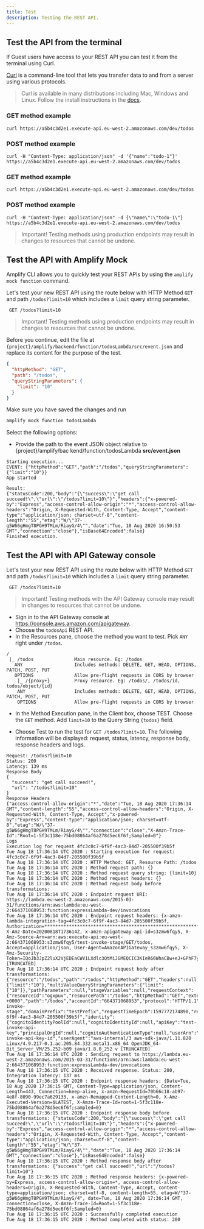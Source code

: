 ```yaml
---
title: Test
description: Testing the REST API.
---
```


## Test the API from the terminal

If Guest users have access to your REST API you can test it from the terminal using Curl.

[Curl](https://github.com/curl/curl) is a command-line tool that lets you transfer data to and from a server using various protocols.

> Curl is available in many distributions including Mac, Windows and Linux. Follow the install instructions in the [docs](https://curl.haxx.se/docs/install.html).

<amplify-block-switcher>
<amplify-block name="Mac and Linux">

### GET method example

```console
curl https://a5b4c3d2e1.execute-api.eu-west-2.amazonaws.com/dev/todos
```

### POST method example

```console
curl -H "Content-Type: application/json" -d '{"name":"todo-1"}' https://a5b4c3d2e1.execute-api.eu-west-2.amazonaws.com/dev/todos
```

</amplify-block>
<amplify-block name="Windows">

### GET method example

```console
curl https://a5b4c3d2e1.execute-api.eu-west-2.amazonaws.com/dev/todos
```

### POST method example

```console
curl -H "Content-Type: application/json" -d {\"name\":\"todo-1\"} https://a5b4c3d2e1.execute-api.eu-west-2.amazonaws.com/dev/todos
```

</amplify-block>
</amplify-block-switcher>

> Important! Testing methods using production endpoints may result in changes to resources that cannot be undone.

## Test the API with Amplify Mock

Amplify CLI allows you to quickly test your REST APIs by using the `amplify mock function` command.

Let's test your new REST API using the route below with HTTP Method `GET` and path `/todos?limit=10` which includes a `limit` query string parameter.

```console
 GET /todos?limit=10
```

> Important! Testing methods using production endpoints may result in changes to resources that cannot be undone.

Before you continue, edit the file at `{project}/amplify/backend/function/todosLambda/src/event.json` and replace its content for the purpose of the test.

```json
{
  "httpMethod": "GET",
  "path": "/todos",
  "queryStringParameters": {
    "limit": "10"
  }
}
```

Make sure you have saved the changes and run

```bash
amplify mock function todosLambda
```

Select the following options:

- Provide the path to the event JSON object relative to {project}/amplify/bac
kend/function/todosLambda __src/event.json__

```console
Starting execution...
EVENT: {"httpMethod":"GET","path":"/todos","queryStringParameters":{"limit":"10"}}
App started

Result:
{"statusCode":200,"body":"{\"success\":\"get call succeed!\",\"url\":\"/todos?limit=10\"}","headers":{"x-powered-by":"Express","access-control-allow-origin":"*","access-control-allow-headers":"Origin, X-Requested-With, Content-Type, Accept","content-type":"application/json; charset=utf-8","content-length":"55","etag":"W/\"37-g5W66gHmgT8PGH9TMLm/RiayG/4\"","date":"Tue, 18 Aug 2020 16:50:53 GMT","connection":"close"},"isBase64Encoded":false}
Finished execution.
```

## Test the API with API Gateway console

Let's test your new REST API using the route below with HTTP Method `GET` and path `/todos?limit=10` which includes a `limit` query string parameter.

```console
 GET /todos?limit=10
```

> Important! Testing methods with the API Gateway console may result in changes to resources that cannot be undone.

- Sign in to the API Gateway console at https://console.aws.amazon.com/apigateway.
- Choose the `todosApi` REST API.
- In the Resources pane, choose the method you want to test. Pick `ANY` right under `/todos`. 

```
/                        
 |_ /todos               Main resource. Eg: /todos
   ANY                   Includes methods: DELETE, GET, HEAD, OPTIONS, PATCH, POST, PUT
   OPTIONS               Allow pre-flight requests in CORS by browser
    |_ /{proxy+}         Proxy resource. Eg: /todos/, /todos/id, todos/object/{id}
    ANY                  Includes methods: DELETE, GET, HEAD, OPTIONS, PATCH, POST, PUT
    OPTIONS              Allow pre-flight requests in CORS by browser
```

- In the Method Execution pane, in the Client box, choose TEST. Choose the `GET` method. Add `limit=10` to the Query String `{todos}` field.

- Choose Test to run the test for `GET /todos?limit=10`. The following information will be displayed: request, status, latency, response body, response headers and logs.

```console
Request: /todos?limit=10
Status: 200
Latency: 139 ms
Response Body
{
  "success": "get call succeed!",
  "url": "/todos?limit=10"
}
Response Headers
{"access-control-allow-origin":"*","date":"Tue, 18 Aug 2020 17:36:14 GMT","content-length":"55","access-control-allow-headers":"Origin, X-Requested-With, Content-Type, Accept","x-powered-by":"Express","content-type":"application/json; charset=utf-8","etag":"W/\"37-g5W66gHmgT8PGH9TMLm/RiayG/4\"","connection":"close","X-Amzn-Trace-Id":"Root=1-5f3c118e-75bd08864af6a278d5ec6f6f;Sampled=0"}
Logs
Execution log for request 4fc3c0c7-6f9f-4ac3-84d7-205500f39b5f
Tue Aug 18 17:36:14 UTC 2020 : Starting execution for request: 4fc3c0c7-6f9f-4ac3-84d7-205500f39b5f
Tue Aug 18 17:36:14 UTC 2020 : HTTP Method: GET, Resource Path: /todos
Tue Aug 18 17:36:14 UTC 2020 : Method request path: {}
Tue Aug 18 17:36:14 UTC 2020 : Method request query string: {limit=10}
Tue Aug 18 17:36:14 UTC 2020 : Method request headers: {}
Tue Aug 18 17:36:14 UTC 2020 : Method request body before transformations: 
Tue Aug 18 17:36:14 UTC 2020 : Endpoint request URI: https://lambda.eu-west-2.amazonaws.com/2015-03-31/functions/arn:aws:lambda:eu-west-2:664371068953:function:expressLambda-dev/invocations
Tue Aug 18 17:36:14 UTC 2020 : Endpoint request headers: {x-amzn-lambda-integration-tag=4fc3c0c7-6f9f-4ac3-84d7-205500f39b5f, Authorization=************************************************************************************************************************************************************************************************************************************************************************************************************************bb0c6e, X-Amz-Date=20200818T173614Z, x-amzn-apigateway-api-id=s3zmw6fqy5, X-Amz-Source-Arn=arn:aws:execute-api:eu-west-2:664371068953:s3zmw6fqy5/test-invoke-stage/GET/todos, Accept=application/json, User-Agent=AmazonAPIGateway_s3zmw6fqy5, X-Amz-Security-Token=IQoJb3JpZ2luX2VjEDEaCWV1LXdlc3QtMiJGMEQCIC3KIeR66WhaCBw+eJ+GPhF7y4hz9xC2nN+ARb7T3psyAiBdsoaD9yMfiw2dHWjQM5x7vM11XmToNSGu64mckUQdzSq0AwgaEAEaDDU0NDM4ODgxNjY2MyIMIzObNbCd6QtYwb0IKpEDpHXEzkM2OYq7JfL0U/WbF09KNamodfnifRYwZd/GNOwykykc/zHiU9X0XZPRd+QTnQe/9eoy8DaxBkDgRzQQjTThQWJWadtcfjryTLRKpVeo1UueL+f6DTUDf+URjb0P9CN1gPm+ntZD3LSyAXGwACKG7YMA5/HyeEk [TRUNCATED]
Tue Aug 18 17:36:14 UTC 2020 : Endpoint request body after transformations: {"resource":"/todos","path":"/todos","httpMethod":"GET","headers":null,"multiValueHeaders":null,"queryStringParameters":{"limit":"10"},"multiValueQueryStringParameters":{"limit":["10"]},"pathParameters":null,"stageVariables":null,"requestContext":{"resourceId":"ogxpuv","resourcePath":"/todos","httpMethod":"GET","extendedRequestId":"ReeuVFyOrPEFq1Q=","requestTime":"18/Aug/2020:17:36:14 +0000","path":"/todos","accountId":"664371068953","protocol":"HTTP/1.1","stage":"test-invoke-stage","domainPrefix":"testPrefix","requestTimeEpoch":1597772174890,"requestId":"4fc3c0c7-6f9f-4ac3-84d7-205500f39b5f","identity":{"cognitoIdentityPoolId":null,"cognitoIdentityId":null,"apiKey":"test-invoke-api-key","principalOrgId":null,"cognitoAuthenticationType":null,"userArn":"arn:aws:iam::664371068953:root","apiKeyId":"test-invoke-api-key-id","userAgent":"aws-internal/3 aws-sdk-java/1.11.820 Linux/4.9.217-0.1.ac.205.84.332.metal1.x86_64 OpenJDK_64-Bit_Server_VM/25.252-b09 java/1.8.0_252 v [TRUNCATED]
Tue Aug 18 17:36:14 UTC 2020 : Sending request to https://lambda.eu-west-2.amazonaws.com/2015-03-31/functions/arn:aws:lambda:eu-west-2:664371068953:function:expressLambda-dev/invocations
Tue Aug 18 17:36:15 UTC 2020 : Received response. Status: 200, Integration latency: 137 ms
Tue Aug 18 17:36:15 UTC 2020 : Endpoint response headers: {Date=Tue, 18 Aug 2020 17:36:15 GMT, Content-Type=application/json, Content-Length=443, Connection=keep-alive, x-amzn-RequestId=70b66c18-ab97-4e8f-8090-99ec7a629133, x-amzn-Remapped-Content-Length=0, X-Amz-Executed-Version=$LATEST, X-Amzn-Trace-Id=root=1-5f3c118e-75bd08864af6a278d5ec6f6f;sampled=0}
Tue Aug 18 17:36:15 UTC 2020 : Endpoint response body before transformations: {"statusCode":200,"body":"{\"success\":\"get call succeed!\",\"url\":\"/todos?limit=10\"}","headers":{"x-powered-by":"Express","access-control-allow-origin":"*","access-control-allow-headers":"Origin, X-Requested-With, Content-Type, Accept","content-type":"application/json; charset=utf-8","content-length":"55","etag":"W/\"37-g5W66gHmgT8PGH9TMLm/RiayG/4\"","date":"Tue, 18 Aug 2020 17:36:14 GMT","connection":"close"},"isBase64Encoded":false}
Tue Aug 18 17:36:15 UTC 2020 : Method response body after transformations: {"success":"get call succeed!","url":"/todos?limit=10"}
Tue Aug 18 17:36:15 UTC 2020 : Method response headers: {x-powered-by=Express, access-control-allow-origin=*, access-control-allow-headers=Origin, X-Requested-With, Content-Type, Accept, content-type=application/json; charset=utf-8, content-length=55, etag=W/"37-g5W66gHmgT8PGH9TMLm/RiayG/4", date=Tue, 18 Aug 2020 17:36:14 GMT, connection=close, X-Amzn-Trace-Id=Root=1-5f3c118e-75bd08864af6a278d5ec6f6f;Sampled=0}
Tue Aug 18 17:36:15 UTC 2020 : Successfully completed execution
Tue Aug 18 17:36:15 UTC 2020 : Method completed with status: 200
```